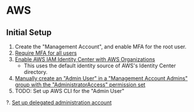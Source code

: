 # AWS

## Initial Setup

1. Create the "Management Account", and enable MFA for the root user.
2. [Require MFA for all users](https://docs.aws.amazon.com/singlesignon/latest/userguide/how-to-configure-mfa-device-enforcement.html)
3. [Enable AWS IAM Identity Center with AWS Organizations](https://docs.aws.amazon.com/singlesignon/latest/userguide/get-set-up-for-idc.html)
   - This uses the default identity source of AWS's Identity Center directory.
4. [Manually create an "Admin User" in a "Management Account Admins" group with the "AdministratorAccess" permission set](https://docs.aws.amazon.com/singlesignon/latest/userguide/quick-start-default-idc.html)
5. TODO: Set up AWS CLI for the "Admin User"

?. [Set up delegated administration account](https://docs.aws.amazon.com/singlesignon/latest/userguide/delegated-admin.html)
